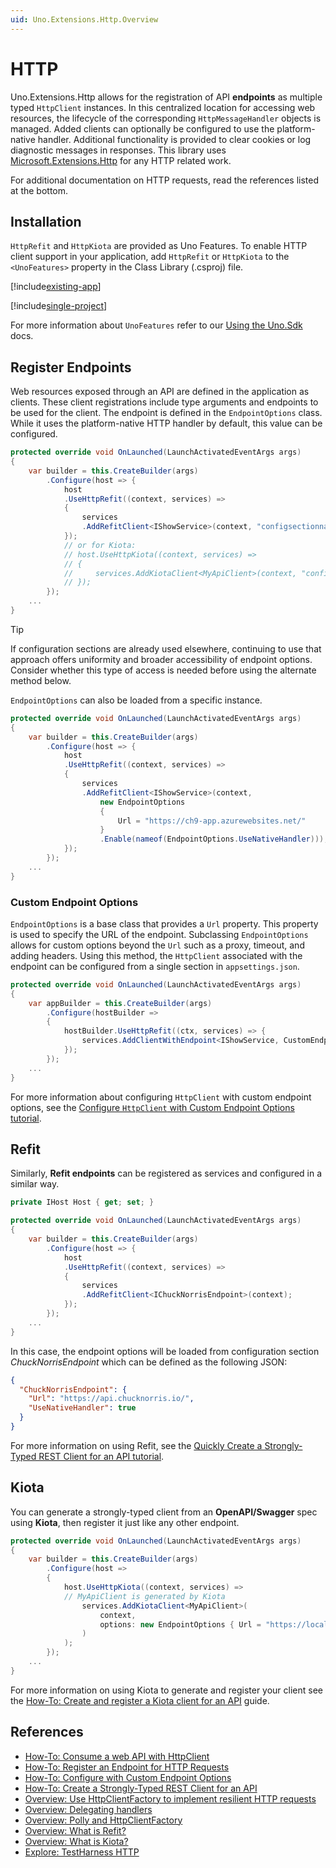 ```yaml
---
uid: Uno.Extensions.Http.Overview
---
```

# HTTP

Uno.Extensions.Http allows for the registration of API **endpoints** as multiple typed `HttpClient` instances. In this centralized location for accessing web resources, the lifecycle of the corresponding `HttpMessageHandler` objects is managed. Added clients can optionally be configured to use the platform-native handler. Additional functionality is provided to clear cookies or log diagnostic messages in responses. This library uses [Microsoft.Extensions.Http](https://www.nuget.org/packages/Microsoft.Extensions.Http) for any HTTP related work.

For additional documentation on HTTP requests, read the references listed at the bottom.

## Installation

`HttpRefit` and `HttpKiota` are provided as Uno Features. To enable HTTP client support in your application, add `HttpRefit` or `HttpKiota` to the `<UnoFeatures>` property in the Class Library (.csproj) file.

[!include[existing-app](../includes/existing-app.md)]

[!include[single-project](../includes/single-project.md)]

For more information about `UnoFeatures` refer to our [Using the Uno.Sdk](xref:Uno.Features.Uno.Sdk) docs.

## Register Endpoints

Web resources exposed through an API are defined in the application as clients. These client registrations include type arguments and endpoints to be used for the client. The endpoint is defined in the `EndpointOptions` class. While it uses the platform-native HTTP handler by default, this value can be configured.

```csharp
protected override void OnLaunched(LaunchActivatedEventArgs args)
{
    var builder = this.CreateBuilder(args)
        .Configure(host => {
            host
            .UseHttpRefit((context, services) =>
            {
                services
                .AddRefitClient<IShowService>(context, "configsectionname");
            });
            // or for Kiota:
            // host.UseHttpKiota((context, services) =>
            // {
            //     services.AddKiotaClient<MyApiClient>(context, "configsectionname");
            // });
        });
    ...
}
```

> [!TIP]
> If configuration sections are already used elsewhere, continuing to use that approach offers uniformity and broader accessibility of endpoint options. Consider whether this type of access is needed before using the alternate method below.

`EndpointOptions` can also be loaded from a specific instance.

```csharp
protected override void OnLaunched(LaunchActivatedEventArgs args)
{
    var builder = this.CreateBuilder(args)
        .Configure(host => {
            host
            .UseHttpRefit((context, services) =>
            {
                services
                .AddRefitClient<IShowService>(context,
                    new EndpointOptions
                    {
                        Url = "https://ch9-app.azurewebsites.net/"
                    }
                    .Enable(nameof(EndpointOptions.UseNativeHandler)));
            });
        });
    ...
}
```

### Custom Endpoint Options

`EndpointOptions` is a base class that provides a `Url` property. This property is used to specify the URL of the endpoint. Subclassing `EndpointOptions` allows for custom options beyond the `Url` such as a proxy, timeout, and adding headers. Using this method, the `HttpClient` associated with the endpoint can be configured from a single section in `appsettings.json`.

```csharp
protected override void OnLaunched(LaunchActivatedEventArgs args)
{
    var appBuilder = this.CreateBuilder(args)
        .Configure(hostBuilder =>
        {
            hostBuilder.UseHttpRefit((ctx, services) => {
                services.AddClientWithEndpoint<IShowService, CustomEndpointOptions>();
            });
        });
    ...
}
```

For more information about configuring `HttpClient` with custom endpoint options, see the [Configure `HttpClient` with Custom Endpoint Options tutorial](xref:Uno.Extensions.Http.HowToEndpointOptions).

## Refit

Similarly, **Refit endpoints** can be registered as services and configured in a similar way.

```csharp
private IHost Host { get; set; }

protected override void OnLaunched(LaunchActivatedEventArgs args)
{
    var builder = this.CreateBuilder(args)
        .Configure(host => {
            host
            .UseHttpRefit((context, services) =>
            {
                services
                .AddRefitClient<IChuckNorrisEndpoint>(context);
            });
        });
    ...
}
```

In this case, the endpoint options will be loaded from configuration section _ChuckNorrisEndpoint_ which can be defined as the following JSON:

```json
{
  "ChuckNorrisEndpoint": {
    "Url": "https://api.chucknorris.io/",
    "UseNativeHandler": true
  }
}
```

For more information on using Refit, see the [Quickly Create a Strongly-Typed REST Client for an API tutorial](xref:Uno.Extensions.Http.HowToRefit).

## Kiota

You can generate a strongly-typed client from an **OpenAPI/Swagger** spec using **Kiota**, then register it just like any other endpoint.

```csharp
protected override void OnLaunched(LaunchActivatedEventArgs args)
{
    var builder = this.CreateBuilder(args)
        .Configure(host =>
        {
            host.UseHttpKiota((context, services) =>
            // MyApiClient is generated by Kiota
                services.AddKiotaClient<MyApiClient>(
                    context,
                    options: new EndpointOptions { Url = "https://localhost:5002" }
                )
            );
        });
    ...
}
```

For more information on using Kiota to generate and register your client see the [How-To: Create and register a Kiota client for an API](xref:Uno.Extensions.Http.HowToKiota) guide.

## References

- [How-To: Consume a web API with HttpClient](xref:Uno.Development.ConsumeWebApi)
- [How-To: Register an Endpoint for HTTP Requests](xref:Uno.Extensions.Http.HowToHttp)
- [How-To: Configure with Custom Endpoint Options](xref:Uno.Extensions.Http.HowToEndpointOptions)
- [How-To: Create a Strongly-Typed REST Client for an API](xref:Uno.Extensions.Http.HowToRefit)
- [Overview: Use HttpClientFactory to implement resilient HTTP requests](https://learn.microsoft.com/dotnet/architecture/microservices/implement-resilient-applications/use-httpclientfactory-to-implement-resilient-http-requests#benefits-of-using-ihttpclientfactory)
- [Overview: Delegating handlers](https://learn.microsoft.com/aspnet/web-api/overview/advanced/http-message-handlers)
- [Overview: Polly and HttpClientFactory](https://github.com/App-vNext/Polly/wiki/Polly-and-HttpClientFactory)
- [Overview: What is Refit?](https://github.com/reactiveui/refit)
- [Overview: What is Kiota?](https://learn.microsoft.com/en-us/openapi/kiota/)
- [Explore: TestHarness HTTP](https://github.com/unoplatform/uno.extensions/tree/main/testing/TestHarness/TestHarness/Ext/Http/)
